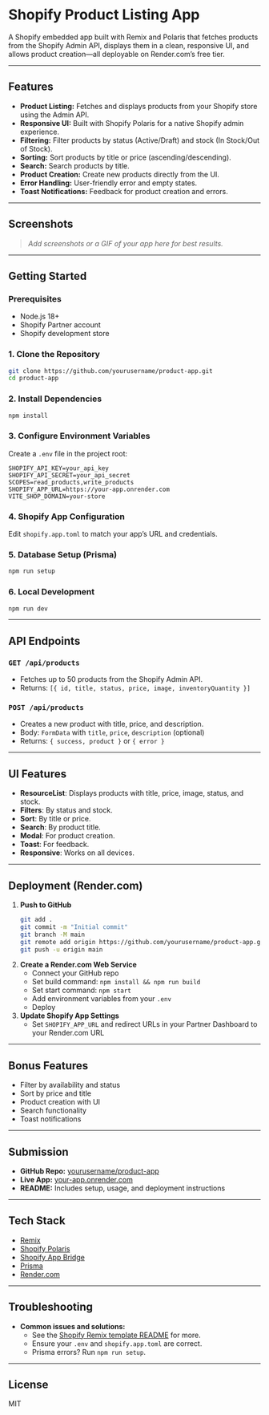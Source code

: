 # Shopify Product Listing App

A Shopify embedded app built with Remix and Polaris that fetches products from the Shopify Admin API, displays them in a clean, responsive UI, and allows product creation—all deployable on Render.com’s free tier.

---

## Features

- **Product Listing:** Fetches and displays products from your Shopify store using the Admin API.
- **Responsive UI:** Built with Shopify Polaris for a native Shopify admin experience.
- **Filtering:** Filter products by status (Active/Draft) and stock (In Stock/Out of Stock).
- **Sorting:** Sort products by title or price (ascending/descending).
- **Search:** Search products by title.
- **Product Creation:** Create new products directly from the UI.
- **Error Handling:** User-friendly error and empty states.
- **Toast Notifications:** Feedback for product creation and errors.

---

## Screenshots

> _Add screenshots or a GIF of your app here for best results._

---

## Getting Started

### Prerequisites
- Node.js 18+
- Shopify Partner account
- Shopify development store

### 1. Clone the Repository
```bash
git clone https://github.com/yourusername/product-app.git
cd product-app
```

### 2. Install Dependencies
```bash
npm install
```

### 3. Configure Environment Variables
Create a `.env` file in the project root:
```env
SHOPIFY_API_KEY=your_api_key
SHOPIFY_API_SECRET=your_api_secret
SCOPES=read_products,write_products
SHOPIFY_APP_URL=https://your-app.onrender.com
VITE_SHOP_DOMAIN=your-store
```

### 4. Shopify App Configuration
Edit `shopify.app.toml` to match your app’s URL and credentials.

### 5. Database Setup (Prisma)
```bash
npm run setup
```

### 6. Local Development
```bash
npm run dev
```

---

## API Endpoints

### `GET /api/products`
- Fetches up to 50 products from the Shopify Admin API.
- Returns: `[{ id, title, status, price, image, inventoryQuantity }]`

### `POST /api/products`
- Creates a new product with title, price, and description.
- Body: `FormData` with `title`, `price`, `description` (optional)
- Returns: `{ success, product }` or `{ error }`

---

## UI Features
- **ResourceList**: Displays products with title, price, image, status, and stock.
- **Filters**: By status and stock.
- **Sort**: By title or price.
- **Search**: By product title.
- **Modal**: For product creation.
- **Toast**: For feedback.
- **Responsive**: Works on all devices.

---

## Deployment (Render.com)

1. **Push to GitHub**
   ```bash
   git add .
   git commit -m "Initial commit"
   git branch -M main
   git remote add origin https://github.com/yourusername/product-app.git
   git push -u origin main
   ```
2. **Create a Render.com Web Service**
   - Connect your GitHub repo
   - Set build command: `npm install && npm run build`
   - Set start command: `npm start`
   - Add environment variables from your `.env`
   - Deploy
3. **Update Shopify App Settings**
   - Set `SHOPIFY_APP_URL` and redirect URLs in your Partner Dashboard to your Render.com URL

---

## Bonus Features
- Filter by availability and status
- Sort by price and title
- Product creation with UI
- Search functionality
- Toast notifications

---

## Submission
- **GitHub Repo:** [yourusername/product-app](https://github.com/yourusername/product-app)
- **Live App:** [your-app.onrender.com](https://your-app.onrender.com)
- **README:** Includes setup, usage, and deployment instructions

---

## Tech Stack
- [Remix](https://remix.run/)
- [Shopify Polaris](https://polaris.shopify.com/)
- [Shopify App Bridge](https://shopify.dev/docs/apps/tools/app-bridge)
- [Prisma](https://www.prisma.io/)
- [Render.com](https://render.com/)

---

## Troubleshooting
- **Common issues and solutions:**
  - See the [Shopify Remix template README](https://github.com/Shopify/shopify-app-template-remix) for more.
  - Ensure your `.env` and `shopify.app.toml` are correct.
  - Prisma errors? Run `npm run setup`.

---

## License
MIT
